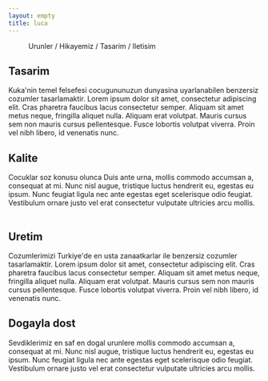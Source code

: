 ```yaml
---
layout: empty
title: luca
---
```

<div class="container">
  <div class="row">
    <div class="span6"></div>
    <div class="span6">
      <menu>Urunler / Hikayemiz / Tasarim / Iletisim</menu>
    </div>
  </div>
  <div class="row">
    <div class="offset2 span4">
        <h2>Tasarim</h2>
        Kuka'nin temel felsefesi cocugununuzun dunyasina uyarlanabilen benzersiz cozumler tasarlamaktir. Lorem ipsum dolor sit amet, consectetur adipiscing elit. Cras pharetra faucibus lacus consectetur semper. Aliquam sit amet metus neque, fringilla aliquet nulla. Aliquam erat volutpat. Mauris cursus sem non mauris cursus pellentesque. Fusce lobortis volutpat viverra. Proin vel nibh libero, id venenatis nunc. 
    </div>
    <div class="span4">
        <h2>Kalite</h2>
        Cocuklar soz konusu olunca Duis ante urna, mollis commodo accumsan a, consequat at mi. Nunc nisl augue, tristique luctus hendrerit eu, egestas eu ipsum. Nunc feugiat ligula nec ante egestas eget scelerisque odio feugiat. Vestibulum ornare justo vel erat consectetur vulputate ultricies arcu mollis.
    </div>
  </div>
  <br/>
  <div class="row">
    <div class="offset2 span4">
        <h2>Uretim</h2>
        Cozumlerimizi Turkiye'de en usta zanaatkarlar ile benzersiz cozumler tasarlamaktir. Lorem ipsum dolor sit amet, consectetur adipiscing elit. Cras pharetra faucibus lacus consectetur semper. Aliquam sit amet metus neque, fringilla aliquet nulla. Aliquam erat volutpat. Mauris cursus sem non mauris cursus pellentesque. Fusce lobortis volutpat viverra. Proin vel nibh libero, id venenatis nunc. 
    </div>
    <div class="span4">
        <h2>Dogayla dost</h2>
        Sevdiklerimiz en saf en dogal urunlere mollis commodo accumsan a, consequat at mi. Nunc nisl augue, tristique luctus hendrerit eu, egestas eu ipsum. Nunc feugiat ligula nec ante egestas eget scelerisque odio feugiat. Vestibulum ornare justo vel erat consectetur vulputate ultricies arcu mollis.
    </div>
  </div>
</div>
